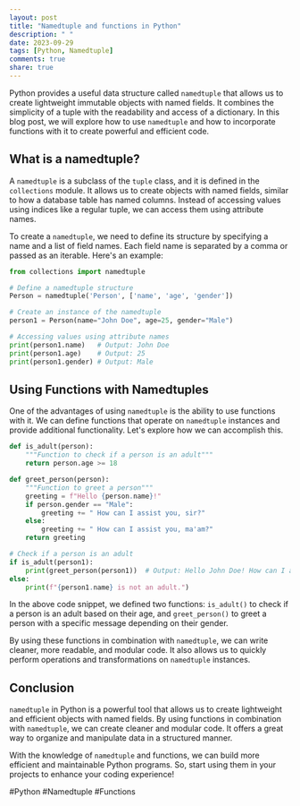 ```yaml
---
layout: post
title: "Namedtuple and functions in Python"
description: " "
date: 2023-09-29
tags: [Python, Namedtuple]
comments: true
share: true
---
```


Python provides a useful data structure called `namedtuple` that allows us to create lightweight immutable objects with named fields. It combines the simplicity of a tuple with the readability and access of a dictionary. In this blog post, we will explore how to use `namedtuple` and how to incorporate functions with it to create powerful and efficient code.

## What is a namedtuple?

A `namedtuple` is a subclass of the `tuple` class, and it is defined in the `collections` module. It allows us to create objects with named fields, similar to how a database table has named columns. Instead of accessing values using indices like a regular tuple, we can access them using attribute names.

To create a `namedtuple`, we need to define its structure by specifying a name and a list of field names. Each field name is separated by a comma or passed as an iterable. Here's an example:

```python
from collections import namedtuple

# Define a namedtuple structure
Person = namedtuple('Person', ['name', 'age', 'gender'])

# Create an instance of the namedtuple
person1 = Person(name="John Doe", age=25, gender="Male")

# Accessing values using attribute names
print(person1.name)   # Output: John Doe
print(person1.age)    # Output: 25
print(person1.gender) # Output: Male
```

## Using Functions with Namedtuples

One of the advantages of using `namedtuple` is the ability to use functions with it. We can define functions that operate on `namedtuple` instances and provide additional functionality. Let's explore how we can accomplish this.

```python
def is_adult(person):
    """Function to check if a person is an adult"""
    return person.age >= 18

def greet_person(person):
    """Function to greet a person"""
    greeting = f"Hello {person.name}!"
    if person.gender == "Male":
        greeting += " How can I assist you, sir?"
    else:
        greeting += " How can I assist you, ma'am?"
    return greeting

# Check if a person is an adult
if is_adult(person1):
    print(greet_person(person1))  # Output: Hello John Doe! How can I assist you, sir?
else:
    print(f"{person1.name} is not an adult.")
```

In the above code snippet, we defined two functions: `is_adult()` to check if a person is an adult based on their age, and `greet_person()` to greet a person with a specific message depending on their gender.

By using these functions in combination with `namedtuple`, we can write cleaner, more readable, and modular code. It also allows us to quickly perform operations and transformations on `namedtuple` instances.

## Conclusion

`namedtuple` in Python is a powerful tool that allows us to create lightweight and efficient objects with named fields. By using functions in combination with `namedtuple`, we can create cleaner and modular code. It offers a great way to organize and manipulate data in a structured manner.

With the knowledge of `namedtuple` and functions, we can build more efficient and maintainable Python programs. So, start using them in your projects to enhance your coding experience!

#Python #Namedtuple #Functions